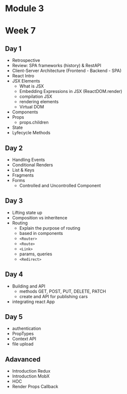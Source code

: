 # Module 3

# Week 7

## Day 1

- Retrospective
- Review: SPA frameworks (history) & RestAPI
- Client-Server Architecture (Frontend - Backend - SPA) 
- React Intro
- JSX Elements
  - What is JSX
  - Embedding Expressions in JSX (ReactDOM.render)
  - compilation JSX
  - rendering elements
  - Virtual DOM
- Components
- Props
  - props.children
- State
- Lyfecycle Methods

  
## Day 2

- Handling Events
- Conditional Renders
- List & Keys
- Fragments
- Forms
  - Controlled and Uncontrolled Component


## Day 3 

- Lifting state up
- Composition vs inheritence
- Routing
  - Explain the purpose of routing
  - based in components
  - `<Router>`
  - `<Route>`
  - `<Link>`
  - params, queries
  - `<Redirect>`


## Day 4

- Building and API
  - methods GET, POST, PUT, DELETE, PATCH
  - create and API for publishing cars
- integrating react App


## Day 5

- authentication
- PropTypes
- Context API
- file upload


## Adavanced

- Introduction Redux
- Introduction MobX
- HOC
- Render Props Callback
